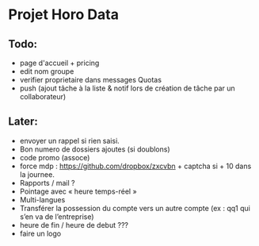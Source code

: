 # Projet Horo Data


## Todo:
* page d'accueil + pricing
* edit nom groupe
* verifier proprietaire dans messages Quotas
* push (ajout tâche à la liste & notif lors de création de tâche par un collaborateur)


## Later:
* envoyer un rappel si rien saisi.
* Bon numero de dossiers ajoutes (si doublons)
* code promo (assoce)
* force mdp : https://github.com/dropbox/zxcvbn + captcha si + 10 dans la journee.
* Rapports / mail ?
* Pointage avec « heure temps-réel »
* Multi-langues
* Transférer la possession du compte vers un autre compte (ex : qq1 qui s’en va de l’entreprise)
* heure de fin / heure de debut ???
* faire un logo
